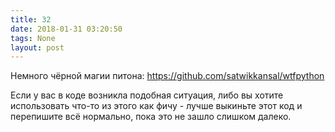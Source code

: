 ```yaml
---
title: 32
date: 2018-01-31 03:20:50
tags: None
layout: post
---
```


Немного чёрной магии питона:
<https://github.com/satwikkansal/wtfpython>

Если у вас в коде возникла подобная ситуация, либо вы хотите использовать что-то из этого как фичу - лучше выкиньте этот код и перепишите всё нормально, пока это не зашло слишком далеко.
